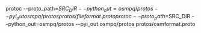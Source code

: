 protoc --proto_path=$SRC_DIR --python_out=osmpq/protos --pyi_out osmpq/protos protos/fileformat.proto
protoc --proto_path=$SRC_DIR --python_out=osmpq/protos --pyi_out osmpq/protos protos/osmformat.proto
